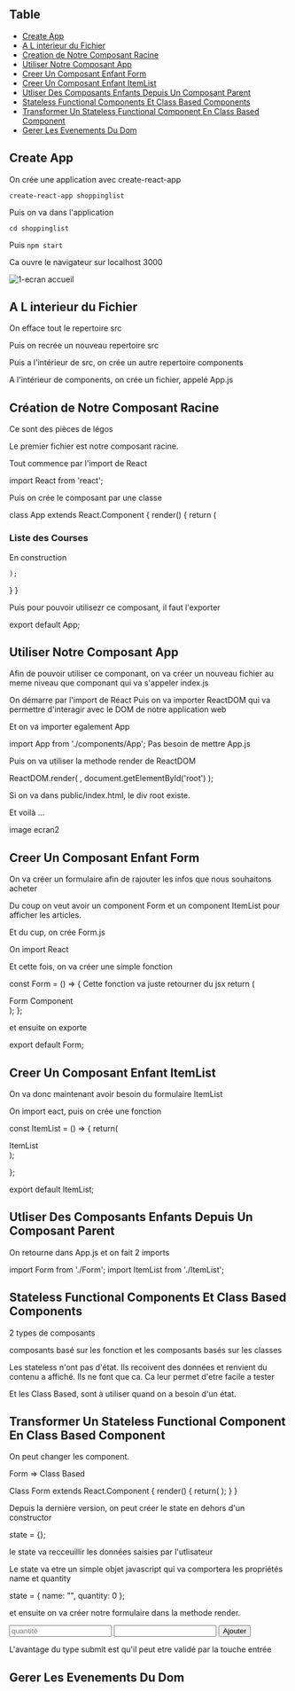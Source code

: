 ## Table

- [Create App](#create-app)
- [A L interieur du Fichier](#a-l-interieur-du-fichier)
- [Creation de Notre Composant Racine](#creation-de-notre-composant-racine)
- [Utiliser Notre Composant App](#utiliser-notre-composant-app)
- [Creer Un Composant Enfant Form](#creer-un-composant-enfant-form)
- [Creer Un Composant Enfant ItemList](#creer-un-composant-enfant-itemlist)
- [Utliser Des Composants Enfants Depuis Un Composant Parent](#utiliser-des-composants-enfants-depuis-un-composant-parent)
- [Stateless Functional Components Et Class Based Components](#stateless-functional-components-et-class-based-components)
- [Transformer Un Stateless Functional Component En Class Based Component](#transformer-un-stateless-functional-component-en-class-based-component')
- [Gerer Les Evenements Du Dom](#gerer-les-evenements-du-dom')

 




## Create App
On crée une application avec create-react-app

`create-react-app shoppinglist`

Puis on va dans l'application

`cd shoppinglist`

Puis `npm start`

Ca ouvre le navigateur sur localhost 3000

![1-ecran accueil](https://user-images.githubusercontent.com/10654877/39969312-389a8546-56da-11e8-88f1-6eec264850a2.jpeg)

## A L interieur du Fichier

On efface tout le repertoire src

Puis on recrée un nouveau repertoire src

Puis a l'intérieur de src, on crée un autre repertoire components

A l'intérieur de components, on crée un fichier, appelé App.js

## Création de Notre Composant Racine

Ce sont des pièces de légos

Le premier fichier est notre composant racine.

Tout commence par l'import de React

import React from 'react';

Puis on crée le composant par une classe

class App extends React.Component {
  render() {
    return (
      <div>
        <h3>Liste des Courses</h3>
        <div>En construction</div>
      </div>

    );
  }
}

Puis pour pouvoir utilisezr ce composant, il faut l'exporter

export default App;

## Utiliser Notre Composant App

Afin de pouvoir utiliser ce componant,
on va créer un nouveau fichier au meme niveau que componant qui va s'appeler index.js

On démarre par l'import de Réact
Puis on va importer ReactDOM qui va permettre d'interagir avec le DOM de notre application web

Et on va importer egalement App

import App from './components/App';
Pas besoin de mettre App.js

Puis on va utiliser la methode render de ReactDOM

ReactDOM.render(
  <App />,
  document.getElementById('root')
  );

  Si on va dans public/index.html, le  div root  existe.

  Et voilà ...

  image ecran2

  ## Creer Un Composant Enfant Form

  On va créer un formulaire afin de rajouter les infos que nous souhaitons acheter

  Du coup on veut avoir un component Form et un component ItemList pour afficher les articles.

  <Form />
  <ItemList />

  Et du cup, on crée Form.js

  On import React

  Et cette fois, on va créer une simple fonction

const Form = () => {
  Cette fonction va juste retourner du jsx
  return (
    <div>Form Component</div>
  );
};

et ensuite on exporte

 export default Form;


 ## Creer Un Composant Enfant ItemList

 On va donc maintenant avoir besoin du formulaire ItemList

 On import eact, puis on crée une fonction

 const ItemList = () => {
  return(
    <div>ItemList</div>
  );

};

export default ItemList;

## Utliser Des Composants Enfants Depuis Un Composant Parent

On retourne dans App.js et on fait 2 imports

import Form from './Form';
import ItemList from './ItemList';

## Stateless Functional Components Et Class Based Components


2 types de composants

composants basé sur les fonction et les composants basés sur les classes

Les stateless n'ont pas d'état. Ils recoivent des données et renvient du contenu a affiché. Ils ne font que ca.
Ca leur permet d'etre facile a tester

Et les Class Based, sont à utiliser quand on a besoin d'un état.


## Transformer Un Stateless Functional Component En Class Based Component

On peut changer les component.

Form => Class Based

Class Form extends React.Component {
  render() {
    return(
    );
  }
}

Depuis la dernière version, 
on peut créer le state en dehors d'un constructor

state = {};

le state va recceuillir les données saisies par l'utlisateur

Le state va etre un simple objet javascript qui va comportera les propriétés name et quantity

state = {
  name: "",
  quantity: 0
};

et ensuite on va créer notre formulaire dans la methode render.

<form>
  <input type="number" placeholder="quantité"/>
  <input type="text" placholder="article"/>
  <button type="submit">Ajouter</button>
</form>

L'avantage du type submit est qu'il peut etre validé par la touche entrée

## Gerer Les Evenements Du Dom


 








